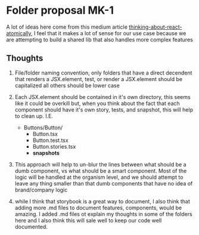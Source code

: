 # Folder proposal MK-1

A lot of ideas here come from this medium article [thinking-about-react-atomically](https://medium.com/@wheeler.katia/thinking-about-react-atomically-608c865d2262), I feel that it makes a lot of sense for our use case because we are attempting to build a shared lib that also handles more complex features

## Thoughts

1. File/folder naming convention, only folders that have a direct decendent that renders a JSX.element, test, or render a JSX.element should be capitalized all others should be lower case

2. Each JSX.element should be contained in it's own directory, this seems like it could be overkill but, when you think about the fact that each component should have it's own story, tests, and snapshot, this will help to clean up.
I.E.
   -  Buttons/Button/
      - Button.tsx
      - Button.test.tsx
      - Button.stories.tsx
      - __snapshots__

3. This approach will help to un-blur the lines between what should be a dumb component, vs what should be a smart component. Most of the logic will be handled at the organism level, and we should attempt to leave any thing smaller than that dumb components that have no idea of brand/company logic

4. while I think that storybook is a great way to document, I also think that adding more .md files to document features, components, would be amazing. I added .md files ot explain my thoughts in some of the folders here and I also think this will sale well to keep our code well documented.
